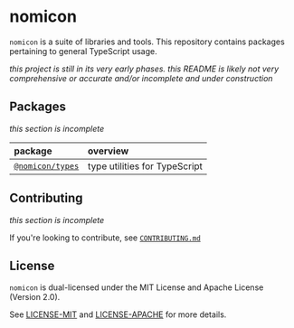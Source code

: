 # nomicon

`nomicon` is a suite of libraries and tools. This repository contains packages pertaining to general TypeScript usage.

_this project is still in its very early phases. this README is likely not very comprehensive or accurate and/or incomplete and under construction_

## Packages

_this section is incomplete_

| package | overview |
| :-- | :-- |
| [`@nomicon/types`](./packages/types) | type utilities for TypeScript |

## Contributing

_this section is incomplete_

If you're looking to contribute, see [`CONTRIBUTING.md`](./CONTRIBUTING.md)

<!--
To learn more about and understand the project architecture, see [`ARCHITECTURE.md`](./ARCHITECTURE.md)
-->

## License

`nomicon` is dual-licensed under the MIT License and Apache License (Version 2.0).

See [LICENSE-MIT](./LICENSE-MIT) and [LICENSE-APACHE](./LICENSE-APACHE) for more details.